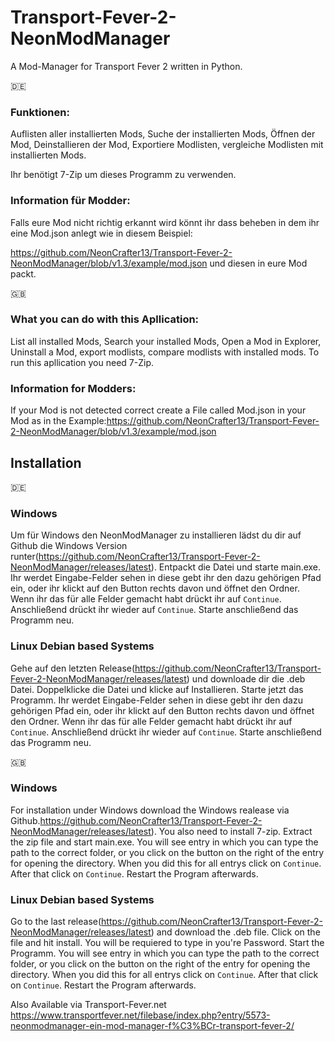 # Transport-Fever-2-NeonModManager
A Mod-Manager for Transport Fever 2 written in Python.

:de:
### Funktionen:

Auflisten aller installierten Mods,
Suche der installierten Mods,
Öffnen der Mod,
Deinstallieren der Mod,
Exportiere Modlisten,
vergleiche Modlisten mit installierten Mods.


Ihr benötigt 7-Zip um dieses Programm zu verwenden.



### Information für Modder:

Falls eure Mod nicht richtig erkannt wird könnt ihr dass beheben in dem ihr eine Mod.json anlegt wie in diesem Beispiel:

https://github.com/NeonCrafter13/Transport-Fever-2-NeonModManager/blob/v1.3/example/mod.json und diesen in eure Mod packt.

:uk:
### What you can do with this Apllication:

List all installed Mods,
Search your installed Mods,
Open a Mod in Explorer,
Uninstall a Mod,
export modlists,
compare modlists with installed mods.
To run this apllication you need 7-Zip.



### Information for Modders:

If your Mod is not detected correct create a File called Mod.json in your Mod as in the Example:https://github.com/NeonCrafter13/Transport-Fever-2-NeonModManager/blob/v1.3/example/mod.json

## Installation

:de:
### Windows
Um für Windows den NeonModManager zu installieren lädst du dir auf Github die Windows Version runter(https://github.com/NeonCrafter13/Transport-Fever-2-NeonModManager/releases/latest).
Entpackt die Datei und starte main.exe.
Ihr werdet Eingabe-Felder sehen in diese gebt ihr den dazu gehörigen Pfad ein, oder ihr klickt auf den Button rechts davon und öffnet den Ordner. Wenn ihr das für alle Felder gemacht habt drückt ihr auf `Continue`. Anschließend drückt ihr wieder auf `Continue`. Starte anschließend das Programm neu.

### Linux Debian based Systems
Gehe auf den letzten Release(https://github.com/NeonCrafter13/Transport-Fever-2-NeonModManager/releases/latest) und downloade dir die .deb Datei. Doppelklicke die Datei und klicke auf Installieren.
Starte jetzt das Programm. 
Ihr werdet Eingabe-Felder sehen in diese gebt ihr den dazu gehörigen Pfad ein, oder ihr klickt auf den Button rechts davon und öffnet den Ordner. Wenn ihr das für alle Felder gemacht habt drückt ihr auf `Continue`. Anschließend drückt ihr wieder auf `Continue`. Starte anschließend das Programm neu.

:uk:
### Windows
For installation under Windows download the Windows realease via Github.https://github.com/NeonCrafter13/Transport-Fever-2-NeonModManager/releases/latest).
You also need to install 7-zip.
Extract the zip file and start main.exe.
You will see entry in which you can type the path to the correct folder, or you click on the button on the right of the entry for opening the directory. When you did this for all entrys click on `Continue`. After that click on `Continue`. Restart the Program afterwards.

### Linux Debian based Systems
Go to the last release(https://github.com/NeonCrafter13/Transport-Fever-2-NeonModManager/releases/latest) and download the .deb file. Click on the file and hit install. You will be requiered to type in you're Password.
Start the Programm.
You will see entry in which you can type the path to the correct folder, or you click on the button on the right of the entry for opening the directory. When you did this for all entrys click on `Continue`. After that click on `Continue`. Restart the Program afterwards.

Also Available via Transport-Fever.net https://www.transportfever.net/filebase/index.php?entry/5573-neonmodmanager-ein-mod-manager-f%C3%BCr-transport-fever-2/
